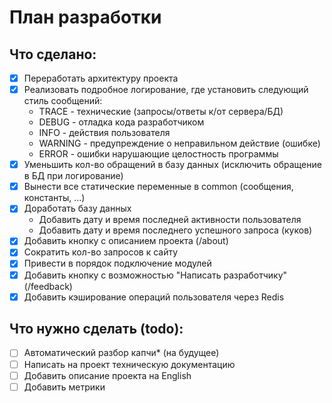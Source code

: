 # План разработки

## Что сделано:

- [x] Переработать архитектуру проекта
- [x] Реализовать подробное логирование, где установить следующий стиль сообщений:
  - TRACE - технические (запросы/ответы к/от сервера/БД)
  - DEBUG - отладка кода разработчиком
  - INFO - действия пользователя
  - WARNING - предупреждение о неправильном действие (ошибке)
  - ERROR - ошибки нарушающие целостность программы
- [x] Уменьшить кол-во обращений в базу данных (исключить обращение в БД при логирование)
- [x] Вынести все статические переменные в common (сообщения, константы, ...)
- [x] Доработать базу данных
  - Добавить дату и время последней активности пользователя
  - Добавить дату и время последнего успешного запроса (куков)
- [x] Добавить кнопку с описанием проекта (/about)
- [x] Сократить кол-во запросов к сайту
- [x] Привести в порядок подключение модулей
- [x] Добавить кнопку с возможностью "Написать разработчику" (/feedback)
- [x] Добавить кэширование операций пользователя через Redis

## Что нужно сделать (todo):
- [ ] Автоматический разбор капчи* (на будущее)
- [ ] Написать на проект техническую документацию
- [ ] Добавить описание проекта на English
- [ ] Добавить метрики
